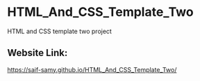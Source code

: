 # HTML_And_CSS_Template_Two
HTML and CSS template two project

## Website Link:
https://saif-samy.github.io/HTML_And_CSS_Template_Two/
